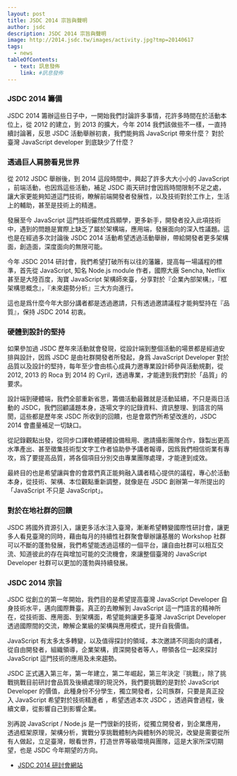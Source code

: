 ```yaml
---
layout: post
title: JSDC 2014 宗旨與聲明
author: jsdc
description: JSDC 2014 宗旨與聲明
image: http://2014.jsdc.tw/images/activity.jpg?tmp=20140617
tags:
  - news
tableOfContents:
  - text: 訊息發佈
    link: #訊息發佈
---
```


### JSDC 2014 籌備

JSDC 2014 籌辦這些日子中，一開始我們討論許多事情，花許多時間在於活動本位上，從 2012 的建立，到 2013 的擴大，今年 2014 我們該做些不一樣，一直持續討論著，反思 JSDC 活動舉辦初衷，我們能夠爲 JavaScript 帶來什麼？ 對於臺灣 JavaScript developer 到底缺少了什麼？

### 透過巨人肩膀看見世界

從 2012 JSDC 舉辦後，到 2014 這段時間中，興起了許多大大小小的 JavaScript ，前端活動，也因爲這些活動，補足 JSDC 兩天研討會因爲時間限制不足之處，讓大家更能夠知道這門技術，瞭解前端開發者發展性，以及技術對於工作上，生活上的輔助，甚至是技術上的精進。

發展至今 JavaScript 這門技術儼然成爲顯學，更多新手，開發者投入此項技術中，遇到的問題是實際上缺乏了屬於架構端，應用端，發展面向的深入性議題。這也是在經過多次討論後 JSDC 2014 活動希望透過活動舉辦，帶給開發者更多架構面，創造面，深度面向的無限可能。

今年 JSDC 2014 研討會，我們希望打破所有以往的藩籬，提高每一場議程的標準，首先從 JavaScript, 知名 Node.js module 作者，國際大廠 Sencha, Netflix 甚至是大陸百度，淘寶 JavaScript 架構師來臺，分享對於『企業內部架構』，『框架構思概念』，『未來趨勢分析』三大方向進行。

這也是爲什麼今年大部分講者都是透過邀請，只有透過邀請議程才能夠堅持在『品質』，保持 JSDC 2014 初衷。

### 硬體到設計的堅持

如果參加過 JSDC 歷年來活動就會發現，從設計端到整個活動的場景都是經過安排與設計，因爲 JSDC 是由社群開發者所發起，身爲 JavaScript Developer 對於品質以及設計的堅持，每年至少會由核心成員力邀專業設計師參與活動規劃，從 2012, 2013 的 Roca 到 2014 的 Cyril，透過專業，才能達到我們對於「品質」的要求。

設計端到硬體端，我們全部重新省思，籌備活動最難就是活動延續，不只是兩日活動的 JSDC，我們回顧議題本身，逐場文字的記錄資料、資訊整理、到語言的隔閡，這些都是歷年來 JSDC 所收到的回饋，也是會眾們所希望改進的，JSDC 2014 會盡量補足一切缺口。

從記錄觀點出發，從同步口譯軟體硬體設備租用、邀請攝影團隊合作，錄製出更高水準產出、甚至徵集技術型文字工作者協助參予講者報導，因爲我們相信術業有專攻，爲了要提高品質，將各個項目分別交由專業團隊處理，才能達到成效。

最終目的也是希望讓與會的會眾們真正能夠融入講者精心提供的議程，專心於活動本身，從技術、架構、本位觀點重新調整，就像是在 JSDC 創辦第一年所提出的「JavaScript 不只是 JavaScript」。

### 對於在地社群的回饋

JSDC 將國外資源引入，讓更多活水注入臺灣，漸漸希望轉變國際性研討會，讓更多人看見臺灣的同時，藉由每月的持續性社群聚會舉辦讓基層的 Workshop 社群可以不斷的蓬勃發展，我們希望能透過這樣的一個平台，讓自由社群可以相互交流、知道彼此的存在與增加可能的交流機會，來讓整個臺灣的 JavaScript Developer 社群可以更加的蓬勃與持續發展。

### JSDC 2014 宗旨

JSDC 從創立的第一年開始，我們目的是希望提高臺灣 JavaScript Developer 自身技術水平，邁向國際舞臺。真正的去瞭解到 JavaScript 這一門語言的精神所在，從技術面、應用面、到架構面，希望能夠讓更多臺灣 JavaScript Developer 透過國際間的交流，瞭解企業級的架構與應用模式，提升自我價值。

JavaScript 有太多太多轉變，以及值得探討的領域，本次邀請不同面向的講者，從自由開發者，組織領導，企業架構，資深開發者等人，帶領各位一起來探討 JavaScript 這門技術的應用及未來趨勢。

JSDC 正式邁入第三年，第一年建立，第二年崛起，第三年決定『挑戰』，除了挑戰挑戰目前研討會品質及後續處理的現況外，我們要挑戰的是對於 JavaScript Developer 的價值，此種身份不分學生，獨立開發者，公司族群，只要是真正投入 JavaScript 希望對於技術精進者 ，希望透過本次 JSDC ，透過與會過程，後續文章，從影響自己到影響企業。

別再說 JavaScript / Node.js 是一門很新的技術，從獨立開發者，到企業應用，透過框架原理，架構分析，實戰分享挑戰體制內與體制外的現況，改變是需要從所有人做起，立足臺灣，眼看世界，打造世界等級環境與團隊，這是大家所深切期望，也是 JSDC 今年期望的方向。

 * [JSDC 2014 研討會網站](2014.jsdc.tw)
